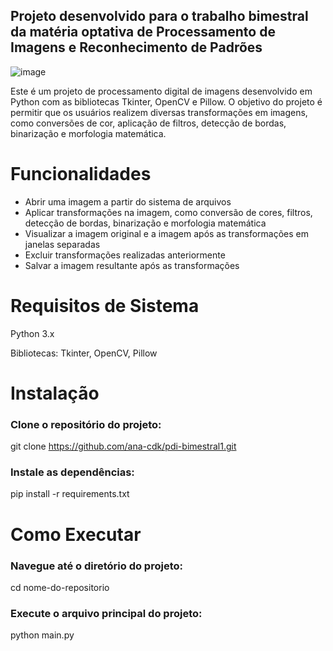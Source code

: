 ## Projeto desenvolvido para o trabalho bimestral da matéria optativa de Processamento de Imagens e Reconhecimento de Padrões

![image](https://github.com/ana-cdk/pdi-bimestral1/assets/116082619/468689fb-cf38-4f24-8279-dcaef3154c99)

Este é um projeto de processamento digital de imagens desenvolvido em Python com as bibliotecas Tkinter, OpenCV e Pillow. O objetivo do projeto é permitir que os usuários realizem diversas transformações em imagens, como conversões de cor, aplicação de filtros, detecção de bordas, binarização e morfologia matemática.

# Funcionalidades
* Abrir uma imagem a partir do sistema de arquivos
* Aplicar transformações na imagem, como conversão de cores, filtros, detecção de bordas, binarização e morfologia matemática
* Visualizar a imagem original e a imagem após as transformações em janelas separadas
* Excluir transformações realizadas anteriormente
* Salvar a imagem resultante após as transformações

# Requisitos de Sistema
Python 3.x

Bibliotecas: Tkinter, OpenCV, Pillow

# Instalação
### Clone o repositório do projeto:
git clone https://github.com/ana-cdk/pdi-bimestral1.git

### Instale as dependências:
pip install -r requirements.txt

# Como Executar
### Navegue até o diretório do projeto:
cd nome-do-repositorio

### Execute o arquivo principal do projeto:
python main.py
